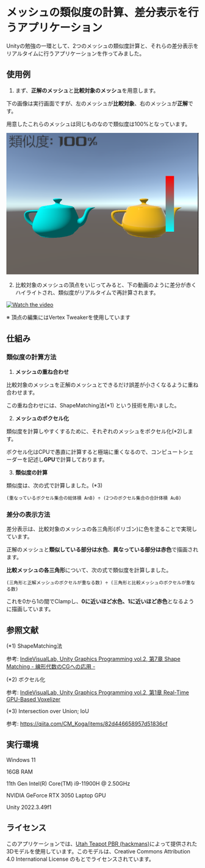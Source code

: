 # メッシュの類似度の計算、差分表示を行うアプリケーション
Unityの勉強の一環として、2つのメッシュの類似度計算と、それらの差分表示をリアルタイムに行うアプリケーションを作ってみました。


## 使用例
1. まず、**正解のメッシュ**と**比較対象のメッシュ**を用意します。

下の画像は実行画面ですが、左のメッシュが**比較対象**、右のメッシュが**正解**です。

用意したこれらのメッシュは同じものなので類似度は100%となっています。

![Image](https://github.com/Bob8percent/MeasuringSimilarity/blob/master/Document/MeasuringSimilarity1.png)

2. 比較対象のメッシュの頂点をいじってみると、下の動画のように差分が赤くハイライトされ、類似度がリアルタイムで再計算されます。

[![Watch the video](https://img.youtube.com/vi/2nKDbyTqQR0/maxresdefault.jpg)](https://www.youtube.com/watch?v=2nKDbyTqQR0)

※ 頂点の編集にはVertex Tweakerを使用しています

## 仕組み
### 類似度の計算方法
1. **メッシュの重ね合わせ**

比較対象のメッシュを正解のメッシュとできるだけ誤差が小さくなるように重ね合わせます。

この重ね合わせには、ShapeMatching法(*1) という技術を用いました。

2. **メッシュのボクセル化**

類似度を計算しやすくするために、それぞれのメッシュをボクセル化(*2)します。

ボクセル化はCPUで愚直に計算すると極端に重くなるので、コンピュートシェーダーを記述し**GPU**で計算しております。

3. **類似度の計算**

類似度は、次の式で計算しました。(*3)

`(重なっているボクセル集合の総体積 A∩B) ÷ (2つのボクセル集合の合計体積 A∪B)`


### 差分の表示方法

差分表示は、比較対象のメッシュの各三角形(ポリゴン)に色を塗ることで実現しています。

正解のメッシュと**類似している部分は水色**、**異なっている部分は赤色**で描画されます。

**比較メッシュの各三角形**について、次の式で類似度を計算しました。

`(三角形と正解メッシュのボクセルが重なる数) ÷ (三角形と比較メッシュのボクセルが重なる数)`

これを0から1の間でClampし、**0に近いほど水色、1に近いほど赤色**となるように描画しています。

## 参照文献

(*1) ShapeMatching法

参考: [IndieVisualLab, Unity Graphics Programming vol.2, 第7章 Shape Matching - 線形代数のCGへの応用 -](https://drive.google.com/open?id=19c61gYY0m4qQQJdZb1xkvOxRD19QkyOc)

(*2) ボクセル化

参考: [IndieVisualLab, Unity Graphics Programming vol.2, 第1章 Real-Time GPU-Based Voxelizer](https://drive.google.com/open?id=19c61gYY0m4qQQJdZb1xkvOxRD19QkyOc)

(*3) Intersection over Union; IoU

参考: https://qiita.com/CM_Koga/items/82d446658957d51836cf

## 実行環境
Windows 11

16GB RAM

11th Gen Intel(R) Core(TM) i9-11900H @ 2.50GHz

NVIDIA GeForce RTX 3050 Laptop GPU

Unity 2022.3.49f1

## ライセンス
このアプリケーションでは、[Utah Teapot PBR (hackmans)](https://sketchfab.com/3d-models/utah-teapot-pbr-185b612a223d4dd5b03e55376429574f)によって提供された3Dモデルを使用しています。このモデルは、Creative Commons Attribution 4.0 International License のもとでライセンスされています。
